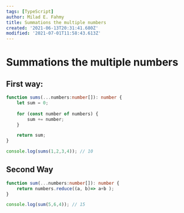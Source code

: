 ```yaml
---
tags: [TypeScript]
author: Milad E. Fahmy
title: Summations the multiple numbers
created: '2021-06-13T20:31:41.680Z'
modified: '2021-07-01T11:58:43.613Z'
---
```


# Summations the multiple numbers

## First way:

```ts
function sums(...numbers:number[]): number {
    let sum = 0;
    
    for (const number of numbers) {
        sum += number;
    }

    return sum;
}

console.log(sums(1,2,3,4)); // 10
```

## Second Way

```ts
function sum(...numbers:number[]): number {
    return numbers.reduce((a, b)=> a+b );
}

console.log(sum(5,6,4)); // 15
```
